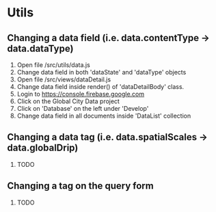 # Utils

## Changing a data field (i.e. data.contentType -> data.dataType)

1.  Open file /src/utils/data.js
2.  Change data field in both 'dataState' and 'dataType' objects
3.  Open file /src/views/dataDetail.js
4.  Change data field inside render() of 'dataDetailBody' class.
5.  Login to https://console.firebase.google.com
6.  Click on the Global City Data project
7.  Click on 'Database' on the left under 'Develop'
8.  Change data field in all documents inside 'DataList' collection

## Changing a data tag (i.e. data.spatialScales -> data.globalDrip)

1.  TODO

## Changing a tag on the query form

1.  TODO

